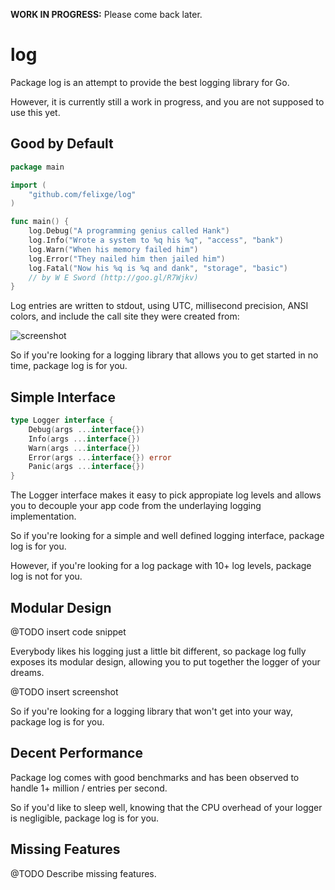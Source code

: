 **WORK IN PROGRESS:** Please come back later.

# log

Package log is an attempt to provide the best logging library for Go.

However, it is currently still a work in progress, and you are not supposed to
use this yet.

## Good by Default

```go
package main

import (
	"github.com/felixge/log"
)

func main() {
	log.Debug("A programming genius called Hank")
	log.Info("Wrote a system to %q his %q", "access", "bank")
	log.Warn("When his memory failed him")
	log.Error("They nailed him then jailed him")
	log.Fatal("Now his %q is %q and dank", "storage", "basic")
	// by W E Sword (http://goo.gl/R7Wjkv)
}
```

Log entries are written to stdout, using UTC, millisecond precision, ANSI
colors, and include the call site they were created from:

![screenshot](http://felixge.github.io/log/screenshots/basic.png)

So if you're looking for a logging library that allows you to get started in no
time, package log is for you.

## Simple Interface

```go
type Logger interface {
	Debug(args ...interface{})
	Info(args ...interface{})
	Warn(args ...interface{})
	Error(args ...interface{}) error
	Panic(args ...interface{})
}
```

The Logger interface makes it easy to pick appropiate log levels and allows you
to decouple your app code from the underlaying logging implementation.

So if you're looking for a simple and well defined logging interface, package
log is for you.

However, if you're looking for a log package with 10+ log levels, package log
is not for you.

## Modular Design

@TODO insert code snippet

Everybody likes his logging just a little bit different, so package log fully
exposes its modular design, allowing you to put together the logger of your
dreams.

@TODO insert screenshot

So if you're looking for a logging library that won't get into your way,
package log is for you.

## Decent Performance

Package log comes with good benchmarks and has been observed to handle 1+
million / entries per second.

So if you'd like to sleep well, knowing that the CPU overhead of your logger is
negligible, package log is for you.

## Missing Features

@TODO Describe missing features.
